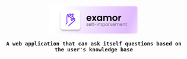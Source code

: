 <samp align="center">

<p>
  <img  width="240"  src="/docs/logo-text.svg" />
</p>

<p>
  <strong>
  A web application that can ask itself questions based on the user's knowledge base
  </strong>
</p>

</samp>

